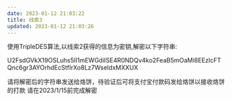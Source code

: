 ```yaml
---
date: 2023-01-12 21:03:22
title: 线索3
updated: 2023-01-12 21:03:26
---
```


使用TripleDES算法,以线索2获得的信息为密钥,解密以下字符串:

U2FsdGVkX19OSLuhs5II1mEWGdiISE4R0NDQv4ko2FeaB5mOaMi8EEzlcFTQnc6gr3AYOrhdEcStfIrXo8Lz7WseIdxMXXUX

请将解密后的字符串发送给烙饼，待验证后可将支付宝付款码发给烙饼以接收烙饼的打款
请在2023/1/15前完成解密
